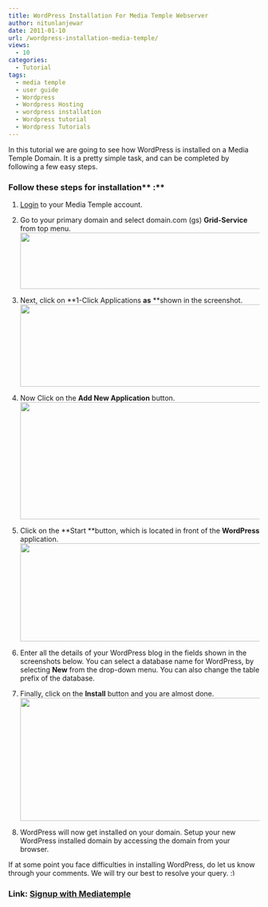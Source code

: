 ```yaml
---
title: WordPress Installation For Media Temple Webserver
author: nitunlanjewar
date: 2011-01-10
url: /wordpress-installation-media-temple/
views:
  - 10
categories:
  - Tutorial
tags:
  - media temple
  - user guide
  - Wordpress
  - Wordpress Hosting
  - wordpress installation
  - Wordpress tutorial
  - Wordpress Tutorials
---
```

In this tutorial we are going to see how WordPress is installed on a Media Temple Domain. It is a pretty simple task, and can be completed by following a few easy steps.

### Follow these steps for installation** :**

  1. <a href="http://rt.cx/mediatemple" onclick="_gaq.push(['_trackEvent', 'outbound-article', 'http://rt.cx/mediatemple', 'Login']);" >Login</a> to your Media Temple account.
  2. Go to your primary domain and select domain.com (gs) **Grid-Service** from top menu.
[<img class="alignnone size-large  wp-image-52197" src="http://cdn.devilsworkshop.org/files/2011/01/wpveda-media-temple-3-520x113.jpg" alt="" width="520" height="113" />][1]

  3. Next, click on **1-Click Applications **as** **shown in the screenshot.
**[<img class="alignnone size-large wp-image-1835" src="http://cdn.devilsworkshop.org/files/2011/01/wpveda-mediatemple-6-520x165.png" alt="" width="520" height="165" />][2]**

  4. Now Click on the **Add New Application** button.
[<img class="alignnone size-large wp-image-1837" src="http://cdn.devilsworkshop.org/files/2011/01/wpveda-media-temple-5-520x235.png" alt="" width="520" height="235" />][3]

  5. Click on the **Start **button, which is located in front of the **WordPress** application.
[<img class="alignnone size-large wp-image-1838" src="http://cdn.devilsworkshop.org/files/2011/01/wpveda-mediatemple-4-520x197.png" alt="" width="520" height="197" />][4]

  6. Enter all the details of your WordPress blog in the fields shown in the screenshots below. You can select a database name for WordPress, by selecting **New** from the drop-down menu. You can also change the table prefix of the database.
  7. Finally, click on the **Install** button and you are almost done.
[<img class="alignnone size-large wp-image-1839" src="http://cdn.devilsworkshop.org/files/2011/01/wpveda-mediatemple-2-520x247.png" alt="" width="520" height="247" />][5]

  8. WordPress will now get installed on your domain. Setup your new WordPress installed domain by accessing the domain from your browser.

If at some point you face difficulties in installing WordPress, do let us know through your comments. We will try our best to resolve your query. <img src="http://devilsworkshop.org/wp-includes/images/smilies/simple-smile.png" alt=":)" class="wp-smiley" style="height: 1em; max-height: 1em;" />

### **Link:** **<a href="http://rt.cx/mediatemple" onclick="_gaq.push(['_trackEvent', 'outbound-article', 'http://rt.cx/mediatemple', 'Signup with Mediatemple']);" >Signup with Mediatemple</a>**

 [1]: http://cdn.devilsworkshop.org/files/2011/01/wpveda-media-temple-3.jpg
 [2]: http://cdn.devilsworkshop.org/files/2011/01/wpveda-mediatemple-6.png
 [3]: http://cdn.devilsworkshop.org/files/2011/01/wpveda-media-temple-5.png
 [4]: http://cdn.devilsworkshop.org/files/2011/01/wpveda-mediatemple-4.png
 [5]: http://cdn.devilsworkshop.org/files/2011/01/wpveda-mediatemple-2.png
